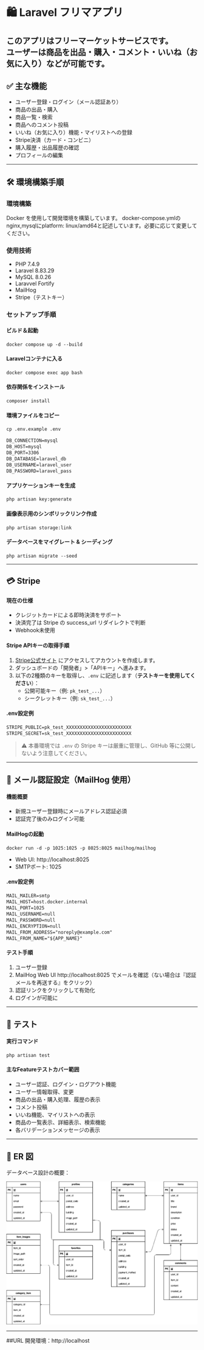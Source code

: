 # 🛍 Laravel フリマアプリ

このアプリはフリーマーケットサービスです。  
ユーザーは商品を出品・購入・コメント・いいね（お気に入り）などが可能です。
---
## ✅ 主な機能

- ユーザー登録・ログイン（メール認証あり）
- 商品の出品・購入
- 商品一覧・検索
- 商品へのコメント投稿
- いいね（お気に入り）機能・マイリストへの登録
- Stripe決済（カード・コンビニ）
- 購入履歴・出品履歴の確認
- プロフィールの編集

---

## 🛠 環境構築手順
### 環境構築

Docker を使用して開発環境を構築しています。
docker-compose.ymlのnginx,mysqlにplatform: linux/amd64と記述しています。必要に応じて変更してください。

### 使用技術
- PHP 7.4.9 
- Laravel 8.83.29 
- MySQL 8.0.26 
- Laravvel Fortify
- MailHog
- Stripe（テストキー）

### セットアップ手順

#### ビルド＆起動
```
docker compose up -d --build
```

#### Laravelコンテナに入る
```
docker compose exec app bash
```

#### 依存関係をインストール
```
composer install
```

#### 環境ファイルをコピー
```
cp .env.example .env
```
```
DB_CONNECTION=mysql
DB_HOST=mysql
DB_PORT=3306
DB_DATABASE=laravel_db
DB_USERNAME=laravel_user
DB_PASSWORD=laravel_pass
```
#### アプリケーションキーを生成
```
php artisan key:generate
```
#### 画像表示用のシンボリックリンク作成
```
php artisan storage:link
```
#### データベースをマイグレート & シーディング
```
php artisan migrate --seed
```
---
## 💳 Stripe
#### 現在の仕様
- クレジットカードによる即時決済をサポート
- 決済完了は Stripe の success_url リダイレクトで判断
- Webhook未使用
#### Stripe APIキーの取得手順
1. [Stripe公式サイト](https://dashboard.stripe.com/register) にアクセスしてアカウントを作成します。
2. ダッシュボードの「開発者」>「APIキー」へ進みます。
3. 以下の2種類のキーを取得し、`.env` に記述します（**テストキーを使用してください**）：
    - 公開可能キー（例: `pk_test_...`）
    - シークレットキー（例: `sk_test_...`）
#### .env設定例
 ```
STRIPE_PUBLIC=pk_test_XXXXXXXXXXXXXXXXXXXXXXXX
STRIPE_SECRET=sk_test_XXXXXXXXXXXXXXXXXXXXXXXX
```
> ⚠️ 本番環境では `.env` の Stripe キーは厳重に管理し、GitHub 等に公開しないよう注意してください。
---
## 📧 メール認証設定（MailHog 使用）
#### 機能概要
- 新規ユーザー登録時にメールアドレス認証必須
- 認証完了後のみログイン可能
#### MailHogの起動
```
docker run -d -p 1025:1025 -p 8025:8025 mailhog/mailhog
```
- Web UI: http://localhost:8025
- SMTPポート: 1025
#### .env設定例
```
MAIL_MAILER=smtp
MAIL_HOST=host.docker.internal
MAIL_PORT=1025
MAIL_USERNAME=null
MAIL_PASSWORD=null
MAIL_ENCRYPTION=null
MAIL_FROM_ADDRESS="noreply@example.com"
MAIL_FROM_NAME="${APP_NAME}"
```
#### テスト手順
1.	ユーザー登録
2.	MailHog Web UI http://localhost:8025 でメールを確認（ない場合は『認証メールを再送する』をクリック）
4.	認証リンクをクリックして有効化
5.	ログインが可能に
---
## 🧪 テスト
#### 実行コマンド
```
php artisan test
```
#### 主なFeatureテストカバー範囲
-	ユーザー認証、ログイン・ログアウト機能
-	ユーザー情報取得、変更
-	商品の出品・購入処理、履歴の表示
-	コメント投稿
-	いいね機能、マイリストへの表示
-	商品の一覧表示、詳細表示、検索機能
-	各バリデーションメッセージの表示
 ---
## 📸 ER 図

データベース設計の概要：

![ER図](./ER.drawio.png)

---
##URL
開発環境：http://localhost

